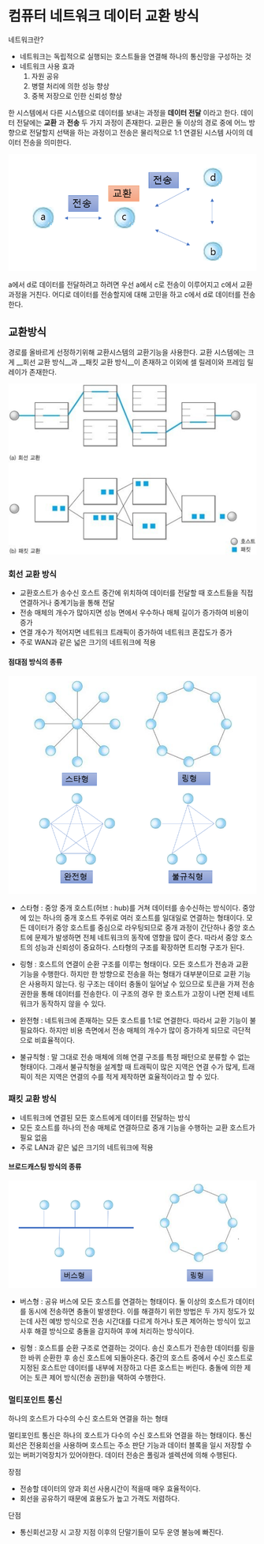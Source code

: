 # 컴퓨터 네트워크 데이터 교환 방식

 
 네트워크란?
 
  - 네트워크는 독립적으로 실행되는 호스트들을 연결해 하나의 통신망을 구성하는 것
  - 네트워크 사용 효과 
    1. 자원 공유
    2. 병렬 처리에 의한 성능 향상
    3. 중복 저장으로 인한 신뢰성 향상
 
 한 시스템에서 다른 시스템으로 데이터를 보내는 과정을 __데이터 전달__ 이라고 한다.
 데이터 전달에는 __교환__ 과 __전송__ 두 가지 과정이 존재한다.
 교환은 둘 이상의 경로 중에 어느 방향으로 전달할지 선택을 하는 과정이고 전송은 물리적으로 1:1 연결된 시스템 사이의 데이터 전송을 의미한다.

![network1](../images/network1.png)

a에서 d로 데이터를 전달하려고 하려면 우선 a에서 c로 전송이 이루어지고 c에서 교환 과정을 거친다. 어디로 데이터를 전송할지에 대해 고민을 하고 c에서 d로 데이터를 전송한다.

## 교환방식

 경로를 올바르게 선정하기위해 교환시스템의 교환기능을 사용한다.
 교환 시스템에는 크게 __회선 교환 방식__과 __패킷 교환 방식__이 존재하고 이외에 셀 릴레이와 프레임 릴레이가 존재한다.
 
![network4](../images/network4.jpg) 
 
### 회선 교환 방식
 
 - 교환호스트가 송수신 호스트 중간에 위치하여 데이터를 전달할 때 호스트들을 직접 연결하거나 중계기능을 통해 전달
 - 전송 매체의 개수가 많아지면 성능 면에서 우수하나 매체 길이가 증가하여 비용이 증가
 - 연결 개수가 적어지면 네트워크 트래픽이 증가하여 네트워크 혼잡도가 증가
 - 주로 WAN과 같은 넓은 크기의 네트워크에 적용

#### 점대점 방식의 종류

![network2](../images/network2.png)

* 스타형 : 중앙 중개 호스트(허브 : hub)를 거쳐 데이터를 송수신하는 방식이다. 중앙에 있는 하나의 중개 호스트 주위로 여러 호스트를 일대일로 연결하는 형태이다. 모든 데이터가 중앙 호스트를 중심으로 라우팅되므로 중개 과정이 간단하나 중앙 호스트에 문제가 발생하면 전체 네트워크의 동작에 영향을 많이 준다. 따라서 중앙 호스트의 성능과 신뢰성이 중요하다. 스타형의 구조를 확장하면 트리형 구조가 된다.

* 링형 : 호스트의 연결이 순환 구조를 이루는 형태이다. 모든 호스트가 전송과 교환 기능을 수행한다. 하지만 한 방향으로 전송을 하는 형태가 대부분이므로 교환 기능은 사용하지 않는다. 링 구조는 데이터 충돌이 일어날 수 있으므로 토큰을 가져 전송 권한을 통해 데이터를 전송한다. 이 구조의 경우 한 호스트가 고장이 나면 전체 네트워크가 동작하지 않을 수 있다.

* 완전형 : 네트워크에 존재하는 모든 호스트를 1:1로 연결한다. 따라서 교환 기능이 불필요하다. 하지만 비용 측면에서 전송 매체의 개수가 많이 증가하게 되므로 극단적으로 비효율적이다.

* 불규칙형 : 말 그대로 전송 매체에 의해 연결 구조를 특정 패턴으로 분류할 수 없는 형태이다. 그래서 불규칙형을 설계할 때 트래픽이 많은 지역은 연결 수가 많게, 트래픽이 적은 지역은 연결의 수를 적게 제작하면 효율적이라고 할 수 있다.


### 패킷 교환 방식
 
 - 네트워크에 연결된 모든 호스트에게 데이터를 전달하는 방식
 - 모든 호스트를 하나의 전송 매체로 연결하므로 중개 기능을 수행하는 교환 호스트가 필요 없음
 - 주로 LAN과 같은 넓은 크기의 네트워크에 적용

#### 브로드캐스팅 방식의 종류

![network3](../images/network3.png)

* 버스형 : 공유 버스에 모든 호스트를 연결하는 형태이다. 둘 이상의 호스트가 데이터를 동시에 전송하면 충돌이 발생한다. 이를 해결하기 위한 방법은 두 가지 정도가 있는데 사전 예방 방식으로 전송 시간대를 다르게 하거나 토큰 제어하는 방식이 있고 사후 해결 방식으로 충돌을 감지하여 후에 처리하는 방식이다.

* 링형 : 호스트를 순환 구조로 연결하는 것이다. 송신 호스트가 전송한 데이터를 링을 한 바퀴 순환한 후 송신 호스트에 되돌아온다. 중간의 호스트 중에서 수신 호스트로 지정된 호스트만 데이터를 내부에 저장하고 다른 호스트는 버린다. 충돌에 의한 제어는 토큰 제어 방식(전송 권한)을 택하여 수행한다.


### 멀티포인트 통신
 하나의 호스트가 다수의 수신 호스트와 연결을 하는 형태

멀티포인트 통신은 하나의 호스트가 다수의 수신 호스트와 연결을 하는 형태이다. 통신회선은 전용회선을 사용하며 호스트는 주소 판단 기능과 데이터 블록을 일시 저장할 수 있는 버퍼기억장치가 있어야한다. 데이터 전송은 폴링과 셀렉션에 의해 수행된다.

장점
- 전송할 데이터의 양과 회선 사용시간이 적을때 매우 효율적이다.
- 회선을 공유하기 때문에 효용도가 높고 가격도 저렴하다.

단점
- 통신회선고장 시 고장 지점 이후의 단말기들이 모두 운영 불능에 빠진다.
